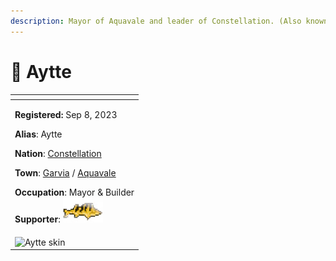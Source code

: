 ```yaml
---
description: Mayor of Aquavale and leader of Constellation. (Also known as SwineFeather)
---
```


# 👤 Aytte

<table data-view="cards" data-full-width="false"><thead><tr><th></th></tr></thead><tbody><tr><td><p><strong>Registered:</strong> Sep 8, 2023</p><p><strong>Alias</strong>: Aytte</p><p><strong>Nation</strong>: <a href="../nations/present-nations/constellation.md">Constellation</a></p><p><strong>Town</strong>: <a href="../towns/finland-region/garvia/">Garvia</a> / <a href="../towns/finland-region/aquavale.md">Aquavale</a></p><p><strong>Occupation</strong>: Mayor &#x26; Builder<br><strong>Supporter</strong>: <img src="../../../.gitbook/assets/image (1).png" alt="" data-size="line"></p></td></tr><tr><td><img src="../../../.gitbook/assets/Aytte-skin.png" alt="Aytte skin"></td></tr></tbody></table>
